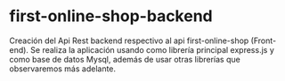 # first-online-shop-backend
 Creación del Api Rest backend respectivo al api first-online-shop (Front-end). Se realiza la aplicación usando como librería principal express.js y como base de datos Mysql, además de usar otras librerías que observaremos más adelante.
